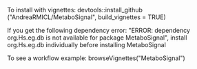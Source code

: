 To install with vignettes: devtools::install_github ("AndreaRMICL/MetaboSignal", build_vignettes = TRUE)

If you get the following dependency error: "ERROR: dependency org.Hs.eg.db is not
available for package MetaboSignal", install org.Hs.eg.db individually before
installing MetaboSignal

To see a workflow example: browseVignettes("MetaboSignal")

